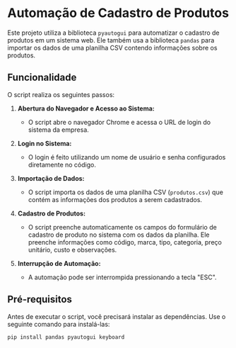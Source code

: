 # Automação de Cadastro de Produtos

Este projeto utiliza a biblioteca `pyautogui` para automatizar o cadastro de produtos em um sistema web. Ele também usa a biblioteca `pandas` para importar os dados de uma planilha CSV contendo informações sobre os produtos.

## Funcionalidade

O script realiza os seguintes passos:

1. **Abertura do Navegador e Acesso ao Sistema:** 
   - O script abre o navegador Chrome e acessa o URL de login do sistema da empresa.
   
2. **Login no Sistema:** 
   - O login é feito utilizando um nome de usuário e senha configurados diretamente no código.
   
3. **Importação de Dados:**
   - O script importa os dados de uma planilha CSV (`produtos.csv`) que contém as informações dos produtos a serem cadastrados.
   
4. **Cadastro de Produtos:**
   - O script preenche automaticamente os campos do formulário de cadastro de produto no sistema com os dados da planilha. Ele preenche informações como código, marca, tipo, categoria, preço unitário, custo e observações.

5. **Interrupção de Automação:**
   - A automação pode ser interrompida pressionando a tecla "ESC".

## Pré-requisitos

Antes de executar o script, você precisará instalar as dependências. Use o seguinte comando para instalá-las:

```bash
pip install pandas pyautogui keyboard
